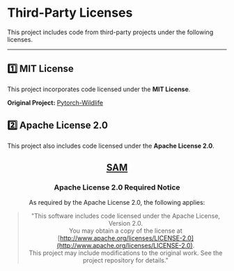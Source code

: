 # Third-Party Licenses

This project includes code from third-party projects under the following licenses.

---

## **1️⃣ MIT License**
This project incorporates code licensed under the **MIT License**.  

**Original Project:** [Pytorch-Wildlife](https://github.com/microsoft/CameraTraps/blob/main/LICENSE)  

















## **2️⃣ Apache License 2.0**
This project also includes code licensed under the **Apache License 2.0**.  

## <center> [SAM](https://github.com/facebookresearch/segment-anything/blob/main/LICENSE) </center>
<div align=center>







### **Apache License 2.0 Required Notice**
As required by the Apache License 2.0, the following applies:  

> "This software includes code licensed under the Apache License, Version 2.0.  
> You may obtain a copy of the license at [http://www.apache.org/licenses/LICENSE-2.0](http://www.apache.org/licenses/LICENSE-2.0).  
> This project may include modifications to the original work. See the project repository for details."
